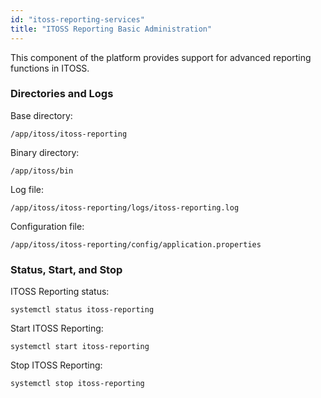 ```yaml
---
id: "itoss-reporting-services"
title: "ITOSS Reporting Basic Administration"
---
```



This component of the platform provides support for advanced reporting functions in ITOSS.

### Directories and Logs
Base directory:
```shell
/app/itoss/itoss-reporting
```

Binary directory:

```shell
/app/itoss/bin
```

Log file:

```shell
/app/itoss/itoss-reporting/logs/itoss-reporting.log
```

Configuration file:

```shell
/app/itoss/itoss-reporting/config/application.properties
```

### Status, Start, and Stop

ITOSS Reporting status:

```shell
systemctl status itoss-reporting
```

Start ITOSS Reporting:

```shell
systemctl start itoss-reporting
```

Stop ITOSS Reporting:

```shell
systemctl stop itoss-reporting
```
